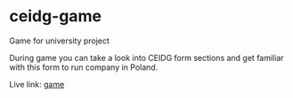 # ceidg-game
Game for university project

During game you can take a look into CEIDG form sections and get familiar with this form to run company in Poland.

Live link: [game](https://ebi2626.github.io/ceidg-game/)
